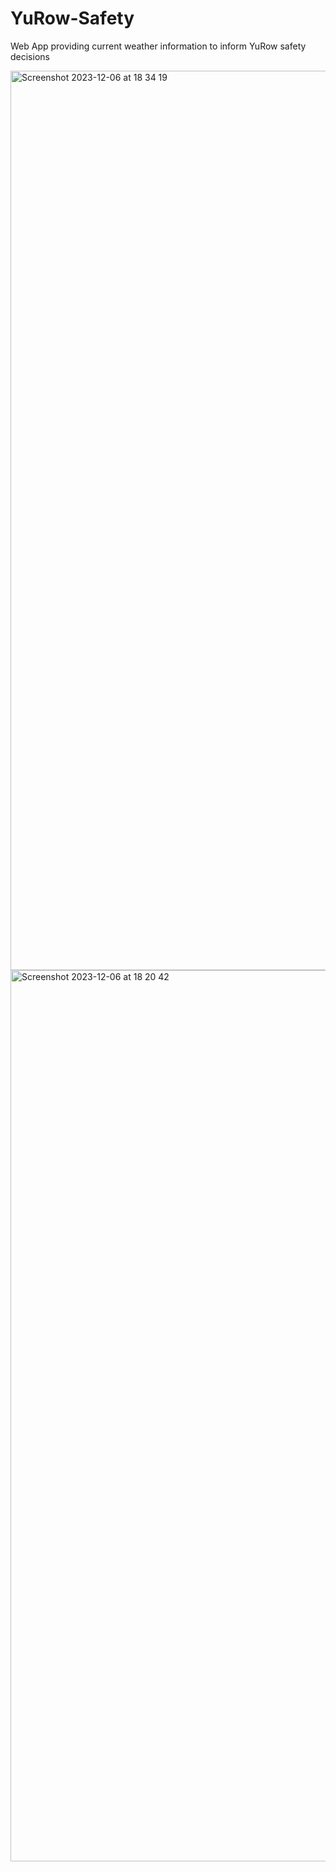 # YuRow-Safety
Web App providing current weather information to inform YuRow safety decisions

<img width="1439" alt="Screenshot 2023-12-06 at 18 34 19" src="https://github.com/lukehcjackson/YuRow-Safety/assets/150545272/2fbbfc28-b1fa-4051-b9e0-dfced39627ba">

<img width="1426" alt="Screenshot 2023-12-06 at 18 20 42" src="https://github.com/lukehcjackson/YuRow-Safety/assets/150545272/8cf6b410-5b22-4742-ac38-df7293e6a09a">
